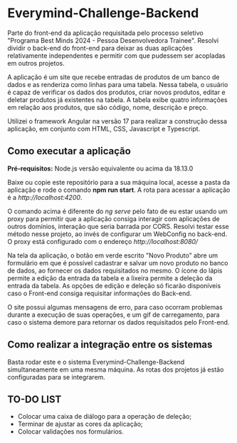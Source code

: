 # Everymind-Challenge-Backend

Parte do front-end da aplicação requisitada pelo processo seletivo "Programa Best Minds 2024 - Pessoa Desenvolvedora Trainee". Resolvi dividir o back-end do front-end para deixar as duas aplicações relativamente independentes e permitir com que pudessem ser acopladas em outros projetos.

A aplicação é um site que recebe entradas de produtos de um banco de dados e as renderiza como linhas para uma tabela. Nessa tabela, o usuário é capaz de verificar os dados dos produtos, criar novos produtos, editar e deletar produtos já
existentes na tabela. A tabela exibe quatro informações em relação aos produtos, que são código, nome, descrição e preço.

Utilizei o framework Angular na versão 17 para realizar a construção dessa aplicação, em conjunto com HTML, CSS, Javascript e Typescript. 

## Como executar a aplicação

**Pré-requisitos:** Node.js versão equivalente ou acima da 18.13.0

Baixe ou copie este repositório para a sua máquina local, acesse a pasta da aplicação e rode o comando **npm run start**. A rota para acessar a aplicação é a *http://localhost:4200*.

O comando acima é diferente do *ng serve* pelo fato de eu estar usando um proxy para permitir que a aplicação consiga interagir com aplicações de outros domínios, interação que seria barrada por CORS. Resolvi testar esse método nesse projeto, ao invés de configurar um WebConfig no back-end. O proxy está configurado com o endereço *http://localhost:8080/*

Na tela da aplicação, o botão em verde escrito "Novo Produto" abre um formulário em que é possível cadastrar e salvar um novo produto no banco de dados, ao fornecer os dados requisitados no mesmo. O ícone do lápis permite a edição da entrada da tabela e a lixeira permite a deleção da entrada da tabela. As opções de edição e deleção só ficarão disponíveis caso o Front-end consiga requisitar informações do Back-end.

O site possui algumas mensagens de erro, para caso ocorram problemas durante a execução de suas operações, e um gif de carregamento, para caso o sistema demore para retornar os dados requisitados pelo Front-end.

## Como realizar a integração entre os sistemas

Basta rodar este e o sistema Everymind-Challenge-Backend simultaneamente em uma mesma máquina. As rotas dos projetos já estão configuradas para se integrarem.

## TO-DO LIST
- Colocar uma caixa de diálogo para a operação de deleção;
- Terminar de ajustar as cores da aplicação;
- Colocar validações nos formulários.
